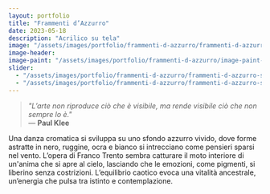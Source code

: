 ```yaml
---
layout: portfolio
title: "Frammenti d’Azzurro"
date: 2023-05-18
description: "Acrilico su tela"
image: "/assets/images/portfolio/frammenti-d-azzurro/frammenti-d-azzurro-v1.jpg"
image-header:
image-paint: "/assets/images/portfolio/frammenti-d-azzurro/image-paint-frammenti-d-azzurro-v1.jpg"
slider:
  - "/assets/images/portfolio/frammenti-d-azzurro/frammenti-d-azzurro-slide-1.jpg"
  - "/assets/images/portfolio/frammenti-d-azzurro/frammenti-d-azzurro-slide-2.jpg"
---
```

> *"L’arte non riproduce ciò che è visibile, ma rende visibile ciò che non sempre lo è."*  
> — **Paul Klee**

Una danza cromatica si sviluppa su uno sfondo azzurro vivido, dove forme astratte in nero, ruggine, ocra e bianco si intrecciano come pensieri sparsi nel vento. L’opera di Franco Trento sembra catturare il moto interiore di un'anima che si apre al cielo, lasciando che le emozioni, come pigmenti, si liberino senza costrizioni. L’equilibrio caotico evoca una vitalità ancestrale, un’energia che pulsa tra istinto e contemplazione.
